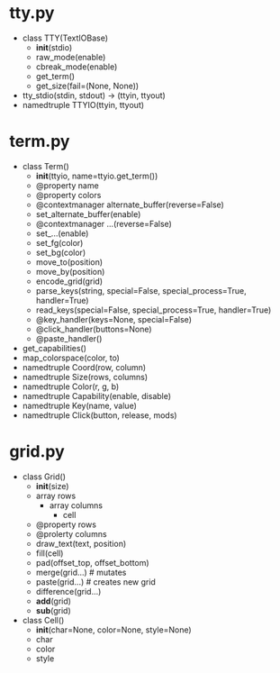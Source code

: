 # tty.py
- class TTY(TextIOBase)
  - __init__(stdio)
  - raw_mode(enable)
  - cbreak_mode(enable)
  - get_term()
  - get_size(fail=(None, None))
- tty_stdio(stdin, stdout) -> (ttyin, ttyout)
- namedtruple TTYIO(ttyin, ttyout)

# term.py
- class Term()
  - __init__(ttyio, name=ttyio.get_term())
  - @property name
  - @property colors
  - @contextmanager alternate_buffer(reverse=False)
  - set_alternate_buffer(enable)
  - @contextmanager ...(reverse=False)
  - set_...(enable)
  - set_fg(color)
  - set_bg(color)
  - move_to(position)
  - move_by(position)
  - encode_grid(grid)
  - parse_keys(string, special=False, special_process=True, handler=True)
  - read_keys(special=False, special_process=True, handler=True)
  - @key_handler(keys=None, special=False)
  - @click_handler(buttons=None)
  - @paste_handler()
- get_capabilities()
- map_colorspace(color, to)
- namedtruple Coord(row, column)
- namedtruple Size(rows, columns)
- namedtruple Color(r, g, b)
- namedtruple Capability(enable, disable)
- namedtruple Key(name, value)
- namedtruple Click(button, release, mods)

# grid.py
- class Grid()
  - __init__(size)
  - array rows
    - array columns
      - cell
  - @property rows
  - @prolerty columns
  - draw_text(text, position)
  - fill(cell)
  - pad(offset_top, offset_bottom)
  - merge(grid...) # mutates
  - paste(grid...) # creates new grid
  - difference(grid...)
  - __add__(grid)
  - __sub__(grid)
- class Cell()
  - __init__(char=None, color=None, style=None)
  - char
  - color
  - style